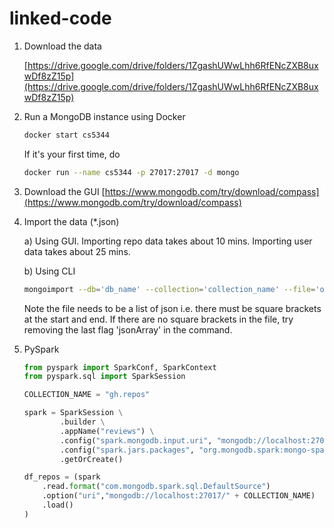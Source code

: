 # linked-code

1. Download the data

    [https://drive.google.com/drive/folders/1ZgashUWwLhh6RfENcZXB8uxwDf8zZ15p](https://drive.google.com/drive/folders/1ZgashUWwLhh6RfENcZXB8uxwDf8zZ15p)

2. Run a MongoDB instance using Docker

    ```bash
    docker start cs5344
    ```

    If it's your first time, do

    ```bash
    docker run --name cs5344 -p 27017:27017 -d mongo
    ```

3. Download the GUI [https://www.mongodb.com/try/download/compass](https://www.mongodb.com/try/download/compass)

4. Import the data (*.json)

    a) Using GUI. Importing repo data takes about 10 mins. Importing user data takes about 25 mins.

    b) Using CLI

    ```bash
    mongoimport --db='db_name' --collection='collection_name' --file='one_big_list.json' --jsonArray
    ```

    Note the file needs to be a list of json i.e. there must be square brackets at the start and end. If there are no square brackets in the file, try removing the last flag 'jsonArray' in the command.

5. PySpark

    ```python
    from pyspark import SparkConf, SparkContext
    from pyspark.sql import SparkSession

    COLLECTION_NAME = "gh.repos"

    spark = SparkSession \
            .builder \
            .appName("reviews") \
            .config("spark.mongodb.input.uri", "mongodb://localhost:27017/" + COLLECTION_NAME) \
            .config("spark.jars.packages", "org.mongodb.spark:mongo-spark-connector_2.12:3.0.0") \
            .getOrCreate()

    df_repos = (spark
        .read.format("com.mongodb.spark.sql.DefaultSource")
        .option("uri","mongodb://localhost:27017/" + COLLECTION_NAME)
        .load()
    )
    ```
